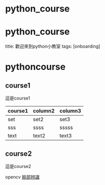 # python_course
# python_course
title: 歡迎來到python小教室
tags: [onboarding]
# pythoncourse
## course1
這是course1

|course1|column2|column3|
|--------|--------|--------|
|set|set2|set3|
|sss|ssss|sssss|
|text|text2|text3|

## course2
這是course2

opencv [臉部辨識](https://github.com/opencv/opencv/tree/4.x/data/haarcascades)


